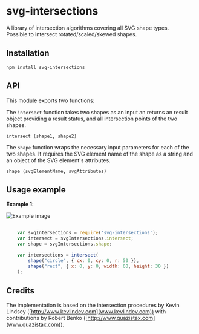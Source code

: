 svg-intersections
=================

A library of intersection algorithms covering all SVG shape types.  
Possible to intersect rotated/scaled/skewed shapes.


Installation
-------
    npm install svg-intersections



API
---

This module exports two functions: 

The `intersect` function takes two shapes as an input an returns an result 
object providing a result status, and all intersection points of the two shapes.

```intersect (shape1, shape2)```


The `shape` function wraps the necessary input parameters for each of 
the two shapes. It requires the SVG element name of the shape as a string 
and an object of the SVG element's attributes.

```shape (svgElementName, svgAttributes)```


Usage example
-------------

**Example 1:**

![Example image](./images/UsageExample1.png)

```javascript
    
    var svgIntersections = require('svg-intersections');
    var intersect = svgIntersections.intersect;
    var shape = svgIntersections.shape;

    var intersections = intersect(  
        shape("circle", { cx: 0, cy: 0, r: 50 }),
        shape("rect", { x: 0, y: 0, width: 60, height: 30 })  
    );

```


Credits
-------

The implementation is based on the intersection procedures by Kevin Lindsey 
([http://www.kevlindev.com](www.kevlindev.com)) with contributions by 
Robert Benko ([http://www.quazistax.com](www.quazistax.com)).